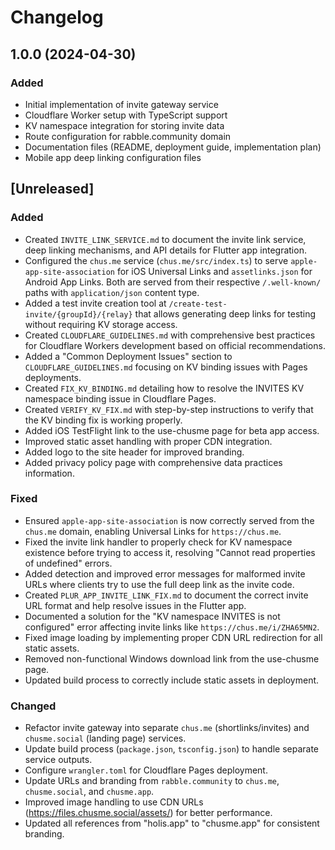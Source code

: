 # Changelog

## 1.0.0 (2024-04-30)

### Added
- Initial implementation of invite gateway service
- Cloudflare Worker setup with TypeScript support
- KV namespace integration for storing invite data
- Route configuration for rabble.community domain
- Documentation files (README, deployment guide, implementation plan)
- Mobile app deep linking configuration files

## [Unreleased]

### Added
- Created `INVITE_LINK_SERVICE.md` to document the invite link service, deep linking mechanisms, and API details for Flutter app integration.
- Configured the `chus.me` service (`chus.me/src/index.ts`) to serve `apple-app-site-association` for iOS Universal Links and `assetlinks.json` for Android App Links. Both are served from their respective `/.well-known/` paths with `application/json` content type.
- Added a test invite creation tool at `/create-test-invite/{groupId}/{relay}` that allows generating deep links for testing without requiring KV storage access.
- Created `CLOUDFLARE_GUIDELINES.md` with comprehensive best practices for Cloudflare Workers development based on official recommendations.
- Added a "Common Deployment Issues" section to `CLOUDFLARE_GUIDELINES.md` focusing on KV binding issues with Pages deployments.
- Created `FIX_KV_BINDING.md` detailing how to resolve the INVITES KV namespace binding issue in Cloudflare Pages.
- Created `VERIFY_KV_FIX.md` with step-by-step instructions to verify that the KV binding fix is working properly.
- Added iOS TestFlight link to the use-chusme page for beta app access.
- Improved static asset handling with proper CDN integration.
- Added logo to the site header for improved branding.
- Added privacy policy page with comprehensive data practices information.

### Fixed
- Ensured `apple-app-site-association` is now correctly served from the `chus.me` domain, enabling Universal Links for `https://chus.me`.
- Fixed the invite link handler to properly check for KV namespace existence before trying to access it, resolving "Cannot read properties of undefined" errors.
- Added detection and improved error messages for malformed invite URLs where clients try to use the full deep link as the invite code.
- Created `PLUR_APP_INVITE_LINK_FIX.md` to document the correct invite URL format and help resolve issues in the Flutter app.
- Documented a solution for the "KV namespace INVITES is not configured" error affecting invite links like `https://chus.me/i/ZHA65MN2`.
- Fixed image loading by implementing proper CDN URL redirection for all static assets.
- Removed non-functional Windows download link from the use-chusme page.
- Updated build process to correctly include static assets in deployment.

### Changed
- Refactor invite gateway into separate `chus.me` (shortlinks/invites) and `chusme.social` (landing page) services.
- Update build process (`package.json`, `tsconfig.json`) to handle separate service outputs.
- Configure `wrangler.toml` for Cloudflare Pages deployment.
- Update URLs and branding from `rabble.community` to `chus.me`, `chusme.social`, and `chusme.app`.
- Improved image handling to use CDN URLs (https://files.chusme.social/assets/) for better performance.
- Updated all references from "holis.app" to "chusme.app" for consistent branding.